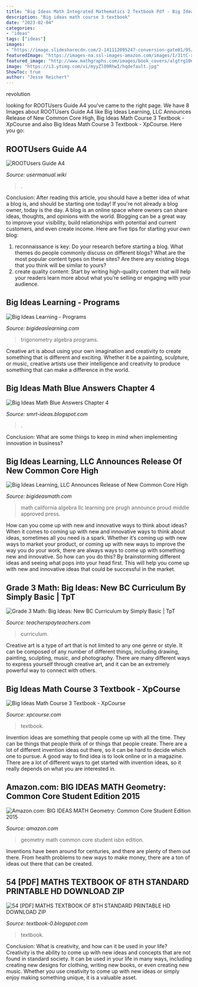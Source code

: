 ```yaml
---
title: "Big Ideas Math Integrated Mathematics 2 Textbook Pdf - Big Ideas Math Blue Answers Chapter 4"
description: "Big ideas math course 3 textbook"
date: "2023-02-04"
categories:
- "ideas"
tags: ["ideas"]
images:
- "https://image.slidesharecdn.com/2-141112095247-conversion-gate01/95/22-2-638.jpg?cb=1415786002"
featuredImage: "https://images-na.ssl-images-amazon.com/images/I/31tC-xJliOL._BO1,204,203,200_.jpg"
featured_image: "http://www.mathgraphs.com/images/book_covers/algtrg10e.jpg"
image: "https://i3.ytimg.com/vi/myyZlO9RhwI/hqdefault.jpg"
ShowToc: true
author: "Jesse Reichert"
---
```



revolution

	

		
looking for ROOTUsers Guide A4 you've came to the right page. We have 8 Images about ROOTUsers Guide A4 like Big Ideas Learning, LLC Announces Release of New Common Core High, Big Ideas Math Course 3 Textbook - XpCourse and also Big Ideas Math Course 3 Textbook - XpCourse. Here you go:
		
    
## ROOTUsers Guide A4

<img loading=lazy src="https://usermanual.wiki/Pdf/ROOTUsersGuideA4.1236959631-User-Guide-Page-1.png" onerror="this.onerror=null;this.src='https://tse2.mm.bing.net/th?id=OIP.NqpaBD5z9tVrSBUFX6ZqzwHaDZ&amp;pid=15.1';" alt="ROOTUsers Guide A4">

_Source: usermanual.wiki_

>. 

	

Conclusion: After reading this article, you should have a better idea of what a blog is, and should be starting one today!
If you're not already a blog owner, today is the day. A blog is an online space where owners can share ideas, thoughts, and opinions with the world. Blogging can be a great way to improve your visibility, build relationships with potential and current customers, and even create income. Here are five tips for starting your own blog: 
1. reconnaissance is key: Do your research before starting a blog. What themes do people commonly discuss on different blogs? What are the most popular content types on these sites? Are there any existing blogs that you think will be similar to yours? 
2. create quality content: Start by writing high-quality content that will help your readers learn more about what you’re selling or engaging with your audience.

    
## Big Ideas Learning - Programs

<img loading=lazy src="http://www.mathgraphs.com/images/book_covers/algtrg10e.jpg" onerror="this.onerror=null;this.src='https://tse1.mm.bing.net/th?id=OIP.glxPCrCjFTJW3GMludT8uwHaJ7&amp;pid=15.1';" alt="Big Ideas Learning - Programs">

_Source: bigideaslearning.com_

>trigonometry algebra programs. 

	

Creative art is about using your own imagination and creativity to create something that is different and exciting. Whether it be a painting, sculpture, or music, creative artists use their intelligence and creativity to produce something that can make a difference in the world.

    
## Big Ideas Math Blue Answers Chapter 4

<img loading=lazy src="https://image.slidesharecdn.com/2-141112095247-conversion-gate01/95/22-2-638.jpg?cb=1415786002" onerror="this.onerror=null;this.src='https://tse4.mm.bing.net/th?id=OIP.HdCLlPxlcOiK2lAmtFAWrAHaJl&amp;pid=15.1';" alt="Big Ideas Math Blue Answers Chapter 4">

_Source: smrt-ideas.blogspot.com_

>. 

	

Conclusion: What are some things to keep in mind when implementing innovation in business?
 

    
## Big Ideas Learning, LLC Announces Release Of New Common Core High

<img loading=lazy src="http://ddf76e8d8b054943f4c3-f9c2b758a71c108480c206134b2640c7.r75.cf2.rackcdn.com/wp-content/uploads/CA_row1-1024x378.jpg" onerror="this.onerror=null;this.src='https://tse3.mm.bing.net/th?id=OIP.Oi9ieIKukNCtd2_BED3PKwHaCu&amp;pid=15.1';" alt="Big Ideas Learning, LLC Announces Release of New Common Core High">

_Source: bigideasmath.com_

>math california algebra llc learning pre prugh announce proud middle approved press. 

	

How can you come up with new and innovative ways to think about ideas?
When it comes to coming up with new and innovative ways to think about ideas, sometimes all you need is a spark. Whether it’s coming up with new ways to market your product, or coming up with new ways to improve the way you do your work, there are always ways to come up with something new and innovative. So how can you do this? By brainstorming different ideas and seeing what pops into your head first. This will help you come up with new and innovative ideas that could be successful in the market.

    
## Grade 3 Math: Big Ideas: New BC Curriculum By Simply Basic | TpT

<img loading=lazy src="https://ecdn.teacherspayteachers.com/thumbitem/Grade-3-Math-Big-Ideas-New-BC-Curriculum-3061072-1508095711/original-3061072-2.jpg" onerror="this.onerror=null;this.src='https://tse4.mm.bing.net/th?id=OIP.DDgpqf4yh8d_kZSwtdvo5AAAAA&amp;pid=15.1';" alt="Grade 3 Math: Big Ideas: New BC Curriculum by Simply Basic | TpT">

_Source: teacherspayteachers.com_

>curriculum. 

	

Creative art is a type of art that is not limited to any one genre or style. It can be composed of any number of different things, including drawing, painting, sculpting, music, and photography. There are many different ways to express yourself through creative art, and it can be an extremely powerful way to connect with others.

    
## Big Ideas Math Course 3 Textbook - XpCourse

<img loading=lazy src="https://i3.ytimg.com/vi/myyZlO9RhwI/hqdefault.jpg" onerror="this.onerror=null;this.src='https://tse4.mm.bing.net/th?id=OIP.XNhE1L1ZpR9Uo5s-M1b0PAHaFj&amp;pid=15.1';" alt="Big Ideas Math Course 3 Textbook - XpCourse">

_Source: xpcourse.com_

>textbook. 

	

Invention ideas are something that people come up with all the time. They can be things that people think of or things that people create. There are a lot of different invention ideas out there, so it can be hard to decide which one to pursue. A good way to find idea is to look online or in a magazine. There are a lot of different ways to get started with invention ideas, so it really depends on what you are interested in.

    
## Amazon.com: BIG IDEAS MATH Geometry: Common Core Student Edition 2015

<img loading=lazy src="https://images-na.ssl-images-amazon.com/images/I/31tC-xJliOL._BO1,204,203,200_.jpg" onerror="this.onerror=null;this.src='https://tse1.mm.bing.net/th?id=OIP.0gjtyCVY6LG3z3zpA3yiigAAAA&amp;pid=15.1';" alt="Amazon.com: BIG IDEAS MATH Geometry: Common Core Student Edition 2015">

_Source: amazon.com_

>geometry math common core student isbn edition. 

	

Inventions have been around for centuries, and there are plenty of them out there. From health problems to new ways to make money, there are a ton of ideas out there that can be created.

    
## 54 [PDF] MATHS TEXTBOOK OF 8TH STANDARD PRINTABLE HD DOWNLOAD ZIP

<img loading=lazy src="https://i.ytimg.com/vi/gM66Drw9wrM/hqdefault.jpg" onerror="this.onerror=null;this.src='https://tse4.mm.bing.net/th?id=OIP.UMj4abyK6U1l3vSL_O247AEgDY&amp;pid=15.1';" alt="54 [PDF] MATHS TEXTBOOK OF 8TH STANDARD PRINTABLE HD DOWNLOAD ZIP">

_Source: textbook-0.blogspot.com_

>textbook. 

	

Conclusion: What is creativity, and how can it be used in your life?
Creativity is the ability to come up with new ideas and concepts that are not found in standard society. It can be used in your life in many ways, including creating new designs for clothing, writing new books, or even creating new music. Whether you use creativity to come up with new ideas or simply enjoy making something unique, it is a valuable asset.

